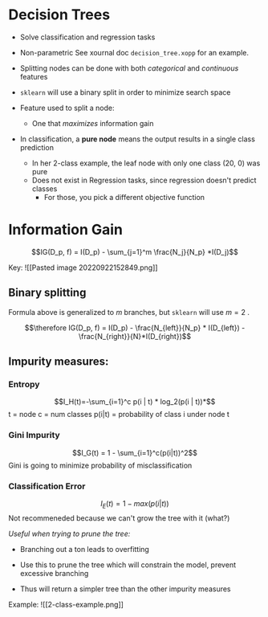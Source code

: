 # Decision Trees
- Solve classification and regression tasks
- Non-parametric
See xournal doc `decision_tree.xopp` for an example.

- Splitting nodes can be done with both *categorical* and *continuous* features
- `sklearn` will use a binary split in order to minimize search space
- Feature used to split a node:
	- One that *maximizes* information gain
- In classification, a **pure node** means the output results in a single class prediction
	- In her 2-class example, the leaf node with only one class (20, 0) was pure
	- Does not exist in Regression tasks, since regression doesn't predict classes
		- For those, you pick a different objective function

# Information Gain
$$IG(D_p, f) = I(D_p) - \sum_{j=1}^m \frac{N_j}{N_p} *I(D_j)$$

Key:
![[Pasted image 20220922152849.png]]

## Binary splitting
Formula above is generalized to $m$ branches, but `sklearn` will use $m=2$ .

$$\therefore IG(D_p, f) = I(D_p) - \frac{N_{left}}{N_p} * I(D_{left}) - \frac{N_{right}}{N}*I(D_{right})$$

## Impurity measures:
### Entropy
$$I_H(t)=-\sum_{i=1}^c p(i | t) * log_2(p(i | t))*$$
t = node
c = num classes
p(i|t) = probability of class i under node t
	
### Gini Impurity
$$I_G(t) = 1 - \sum_{i=1}^c(p(i|t))^2$$
Gini is going to minimize probability of misclassification

### Classification Error
$$I_E(t) = 1 - max(p(i|t))$$
Not recommeneded because we can't grow the tree with it (what?)

*Useful when trying to prune the tree:*

- Branching out a ton leads to overfitting
- Use this to prune the tree which will constrain the model, prevent excessive branching

- Thus will return a simpler tree than the other impurity measures

Example:
![[2-class-example.png]]
